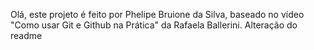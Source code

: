 Olá, este projeto é feito por Phelipe Bruione da Silva, baseado no vídeo "Como usar Git e Github na Prática" da Rafaela Ballerini.
Alteração do readme